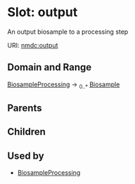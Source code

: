 
# Slot: output


An output biosample to a processing step

URI: [nmdc:output](https://microbiomedata/meta/output)

## Domain and Range

[BiosampleProcessing](BiosampleProcessing.md) ->  <sub>0..*</sub> [Biosample](Biosample.md)

## Parents


## Children


## Used by

 * [BiosampleProcessing](BiosampleProcessing.md)
